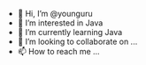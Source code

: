 - 👋 Hi, I’m @younguru
- 👀 I’m interested in Java
- 🌱 I’m currently learning Java
- 💞️ I’m looking to collaborate on ...
- 📫 How to reach me ...

<!---
younguru/younguru is a ✨ special ✨ repository because its `README.md` (this file) appears on your GitHub profile.
You can click the Preview link to take a look at your changes.
--->
